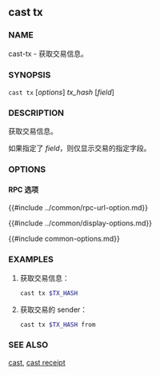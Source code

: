 ## cast tx

### NAME

cast-tx - 获取交易信息。

### SYNOPSIS

``cast tx`` [*options*] *tx_hash* [*field*]

### DESCRIPTION

获取交易信息。

如果指定了 *field*，则仅显示交易的指定字段。

### OPTIONS

#### RPC 选项

{{#include ../common/rpc-url-option.md}}

{{#include ../common/display-options.md}}

{{#include common-options.md}}

### EXAMPLES

1. 获取交易信息：
    ```sh
    cast tx $TX_HASH
    ```

2. 获取交易的 sender：
    ```sh
    cast tx $TX_HASH from
    ```

### SEE ALSO

[cast](./cast.md), [cast receipt](./cast-receipt.md)